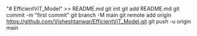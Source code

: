  "# EfficientViT_Model" >> README.md
git init
git add README.md
git commit -m "first commit"
git branch -M main
git remote add origin https://github.com/Visheshtanwar/EfficientViT_Model.git
git push -u origin main
